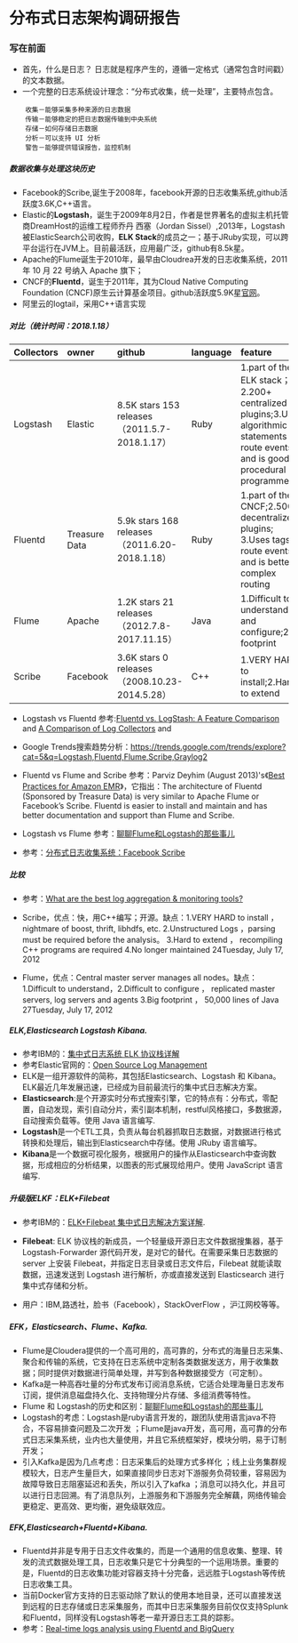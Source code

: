 # 分布式日志架构调研报告

### 写在前面

* 首先，什么是日志？ 日志就是程序产生的，遵循一定格式（通常包含时间戳）的文本数据。
* 一个完整的日志系统设计理念：“分布式收集，统一处理”，主要特点包含。

```
    收集－能够采集多种来源的日志数据
    传输－能够稳定的把日志数据传输到中央系统
    存储－如何存储日志数据
    分析－可以支持 UI 分析
    警告－能够提供错误报告，监控机制
```

##### 数据收集与处理这块历史

* Facebook的Scribe,诞生于2008年，facebook开源的日志收集系统,github活跃度3.6K,C++语言。
* Elastic的**Logstash**，诞生于2009年8月2日，作者是世界著名的虚拟主机托管商DreamHost的运维工程师乔丹 西塞（Jordan Sissel）,2013年，Logstash被ElasticSearch公司收购，**ELK Stack**的成员之一；基于JRuby实现，可以跨平台运行在JVM上。目前最活跃，应用最广泛，github有8.5k星。
* Apache的Flume诞生于2010年，最早由Cloudrea开发的日志收集系统，2011 年 10 月 22 号纳入 Apache 旗下；
* CNCF的**Fluentd**，诞生于2011年，其为Cloud Native Computing Foundation (CNCF)原生云计算基金项目。github活跃度5.9K星[官网](https://www.fluentd.org/architecture)。
* 阿里云的logtail，采用C++语言实现

##### 对比（统计时间：2018.1.18）

|Collectors| owner | github | language  | feature |
|:-------|:-------|:-------|:--------|:-------|
|Logstash| Elastic| 8.5K stars 153 releases（2011.5.7-2018.1.17） | Ruby  |1.part of the ELK stack；2.200+ centralized plugins;3.Uses algorithmic statements to route events and is good for procedural programmers;|
|Fluentd| Treasure Data |5.9k stars 168 releases（2011.6.20-2018.1.18）|Ruby|1.part of the CNCF;2.500+ decentralized plugins; 3.Uses tags to route events and is better at complex routing|
|Flume| Apache |1.2K stars 21 releases（2012.7.8-2017.11.15）|Java |1.Difficult to understand and configure;2.Big footprint|
|Scribe| Facebook |3.6K stars 0 releases（2008.10.23-2014.5.28）|C++ | 1.VERY HARD to install;2.Hard to extend |

* Logstash vs Fluentd 参考:[Fluentd vs. LogStash: A Feature Comparison](https://www.loomsystems.com/blog/single-post/2017/01/30/a-comparison-of-fluentd-vs-logstash-log-collector) and [A Comparison of Log Collectors](https://logz.io/blog/fluentd-logstash/) and 

* Google Trends搜索趋势分析：https://trends.google.com/trends/explore?cat=5&q=Logstash,Fluentd,Flume,Scribe,Graylog2

* Fluentd vs Flume and Scribe 参考：Parviz Deyhim (August 2013)'s《[Best Practices for Amazon EMR](https://d0.awsstatic.com/whitepapers/aws-amazon-emr-best-practices.pdf)》，它指出：The architecture of Fluentd (Sponsored by Treasure Data) is very similar to Apache Flume or Facebook’s Scribe. Fluentd is easier to install and maintain and has better documentation and support than Flume and Scribe.
* Logstash vs Flume 参考：[聊聊Flume和Logstash的那些事儿](http://blog.csdn.net/jek123456/article/details/65658790)
* 参考：[分布式日志收集系统：Facebook Scribe](http://www.cnblogs.com/brucewoo/archive/2011/12/13/2285482.html)

##### 比较

* 参考：[What are the best log aggregation & monitoring tools?](https://www.slant.co/topics/326/~best-log-aggregation-monitoring-tools)

* Scribe，优点：快，用C++编写；开源。缺点：1.VERY HARD to install ， nightmare of boost, thrift, libhdfs, etc. 2.Unstructured Logs ，parsing must be required before the analysis。 3.Hard to extend ， recompiling C++ programs are required 4.No longer maintained 24Tuesday, July 17, 2012 
* Flume，优点：Central master server manages all nodes。缺点：1.Difficult to understand，2.Difficult to configure ， replicated master servers, log servers and agents  3.Big footprint ， 50,000 lines of Java 27Tuesday, July 17, 2012 

##### ELK,Elasticsearch Logstash Kibana.

* 参考IBM的：[集中式日志系统 ELK 协议栈详解](https://www.ibm.com/developerworks/cn/opensource/os-cn-elk/)
* 参考Elastic官网的：[Open Source Log Management](https://www.elastic.co/cn/solutions/logging)
* ELK是一组开源软件的简称，其包括Elasticsearch、Logstash 和 Kibana。ELK最近几年发展迅速，已经成为目前最流行的集中式日志解决方案。
* **Elasticsearch**:是个开源实时分布式搜索引擎，它的特点有：分布式，零配置，自动发现，索引自动分片，索引副本机制，restful风格接口，多数据源，自动搜索负载等。使用 Java 语言编写.
* **Logstash**是一个ETL工具，负责从每台机器抓取日志数据，对数据进行格式转换和处理后，输出到Elasticsearch中存储。使用 JRuby 语言编写。
* **Kibana**是一个数据可视化服务，根据用户的操作从Elasticsearch中查询数据，形成相应的分析结果，以图表的形式展现给用户。使用 JavaScript 语言编写. 

##### 升级版ELKF：ELK+Filebeat

* 参考IBM的：[ELK+Filebeat 集中式日志解决方案详解](https://www.ibm.com/developerworks/cn/opensource/os-cn-elk-filebeat/index.html).
* **Filebeat**: ELK 协议栈的新成员，一个轻量级开源日志文件数据搜集器，基于 Logstash-Forwarder 源代码开发，是对它的替代。在需要采集日志数据的 server 上安装 Filebeat，并指定日志目录或日志文件后，Filebeat 就能读取数据，迅速发送到 Logstash 进行解析，亦或直接发送到 Elasticsearch 进行集中式存储和分析。

* 用户：IBM,路透社，脸书（Facebook），StackOverFlow ，沪江网校等等。

##### EFK，Elasticsearch、Flume、Kafka.

* Flume是Cloudera提供的一个高可用的，高可靠的，分布式的海量日志采集、聚合和传输的系统，它支持在日志系统中定制各类数据发送方，用于收集数据；同时提供对数据进行简单处理，并写到各种数据接受方（可定制）。
* Kafka是一种高吞吐量的分布式发布订阅消息系统，它适合处理海量日志发布订阅，提供消息磁盘持久化、支持物理分片存储、多组消费等特性。
* Flume 和 Logstash的历史和区别：[聊聊Flume和Logstash的那些事儿](http://blog.csdn.net/jek123456/article/details/65658790)
* Logstash的考虑：Logstash是ruby语言开发的，跟团队使用语言java不符合，不容易排查问题及二次开发 ；Flume是java开发，高可用，高可靠的分布式日志采集系统，业内也大量使用，并且它系统框架好，模块分明，易于订制开发；
* 引入Kafka是因为几点考虑：日志采集后的处理方式多样化 ；线上业务集群规模较大，日志产生量巨大，如果直接同步日志对下游服务负荷较重，容易因为故障导致日志阻塞延迟和丢失，所以引入了kafka ；消息可以持久化，并且可以进行日志回溯。有了消息队列，上游服务和下游服务完全解藕，网络传输会更稳定、更高效、更均衡，避免级联效应。

##### EFK,Elasticsearch+Fluentd+Kibana.

* Fluentd并非是专用于日志文件收集的，而是一个通用的信息收集、整理、转发的流式数据处理工具，日志收集只是它十分典型的一个运用场景。重要的是，Fluentd的日志收集功能对容器支持十分完备，远远胜于Logstash等传统日志收集工具。
* 当前Docker官方支持的日志驱动除了默认的使用本地目录，还可以直接发送到远程的日志存储或日志采集服务，而其中日志采集服务目前仅仅支持Splunk和Fluentd，同样没有Logstash等老一辈开源日志工具的踪影。
* 参考：[Real-time logs analysis using Fluentd and BigQuery](https://cloud.google.com/solutions/real-time/fluentd-bigquery)


